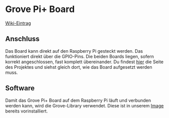 # Grove Pi+ Board

[Wiki-Eintrag](https://wiki.seeedstudio.com/GrovePi_Plus/)

## Anschluss
Das Board kann direkt auf den Raspberry Pi gesteckt werden.
Das funktioniert direkt über die GPIO-Pins. Die beiden Boards liegen, sofern korrekt angeschlossen, fast komplett übereinander.
Du findest [hier](https://wiki.seeedstudio.com/GrovePi_Plus/) die Seite des Projektes und siehst gleich dort, wie das Board aufgesetzt werden muss.

## Software
Damit das Grove Pi+ Board auf dem Raspberry Pi läuft und verbunden werden kann,
wird die Grove-Library verwendet. Diese ist in unserem [Image](../README.md#raspbian) bereits vorinstalliert.
